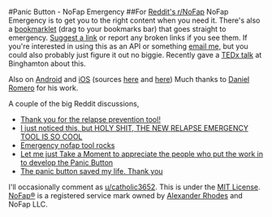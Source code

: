 #Panic Button - NoFap Emergency
##For [Reddit's r/NoFap](http://reddit.com/r/NoFap)
NoFap Emergency is to get you to the right content when you need it.
There's also a [bookmarklet](http://emergency.nofap.com/director.php?cat=bookmarklet) (drag to your bookmarks bar) that goes straight to emergency. [Suggest a link](http://emergency.nofap.com/suggestor.php) or report any broken links if you see them. If you're interested in using this as an API or something [email me,](mailto:jfische8@binghamton.edu) but you could also probably just figure it out no biggie. Recently gave a [TEDx talk](https://www.youtube.com/watch?v=M9pPgIraoOM) at Binghamton about this.

Also on [Android](https://play.google.com/store/apps/details?id=org.nofap.emergency) and [iOS](https://appsto.re/us/9vp26.i) (sources [here](https://github.com/trump6/NoFap-Phonegap) and [here](https://github.com/danielx0328/NoFap)) Much thanks to [Daniel Romero](https://github.com/danielx0328) for his work.

A couple of the big Reddit discussions,

* [Thank you for the relapse prevention tool!](http://www.reddit.com/r/NoFap/comments/2fvyhb/thank_you_for_the_relapse_prevention_tool/)
* [I just noticed this, but HOLY SHIT, THE NEW RELAPSE EMERGENCY TOOL IS SO COOL](http://www.reddit.com/r/NoFap/comments/2g05rx/i_just_noticed_this_but_holy_shit_the_new_relapse/)
* [Emergency nofap tool rocks](http://www.reddit.com/r/NoFap/comments/2grt82/emergency_nofap_tool_rocks/)
* [Let me just Take a Moment to appreciate the people who put the work in to develop the Panic Button](http://www.reddit.com/r/NoFap/comments/2jvsjk/let_me_just_take_a_moment_to_appreciate_the/)
* [The panic button saved my life. Thank you](http://www.reddit.com/r/NoFap/comments/2ov1x1/the_panic_button_saved_my_life_thank_you/)

I'll occasionally comment as [u/catholic3652](http://www.reddit.com/user/catholic3652).
This is under the [MIT License](http://opensource.org/licenses/MIT).
[NoFap®](http://nofap.com) is a registered service mark owned by [Alexander Rhodes](http://www.alexanderrhodes.net) and NoFap LLC.
